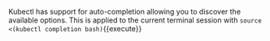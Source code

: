 Kubectl has support for auto-completion allowing you to discover the available options. This is applied to the current terminal session with `source <(kubectl completion bash)`{{execute}}

